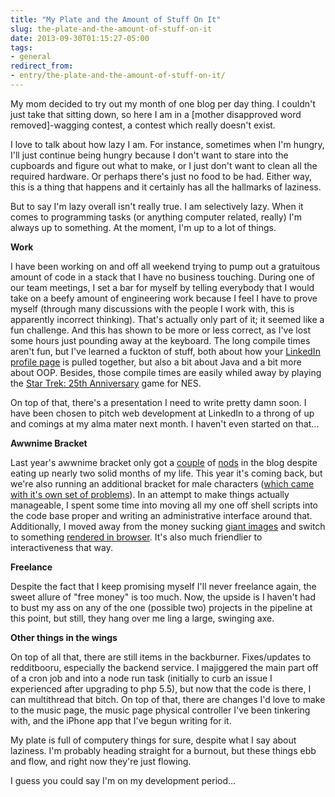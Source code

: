 ```yaml
---
title: "My Plate and the Amount of Stuff On It"
slug: the-plate-and-the-amount-of-stuff-on-it
date: 2013-09-30T01:15:27-05:00
tags:
- general
redirect_from:
- entry/the-plate-and-the-amount-of-stuff-on-it/
---
```

My mom decided to try out my month of one blog per day thing. I couldn't just take that sitting down, so here I am in a [mother disapproved word removed]-wagging contest, a contest which really doesn't exist.

I love to talk about how lazy I am. For instance, sometimes when I'm hungry, I'll just continue being hungry because I don't want to stare into the cupboards and figure out what to make, or I just don't want to clean all the required hardware. Or perhaps there's just no food to be had. Either way, this is a thing that happens and it certainly has all the hallmarks of laziness.

But to say I'm lazy overall isn't really true. I am selectively lazy. When it comes to programming tasks (or anything computer related, really) I'm always up to something. At the moment, I'm up to a lot of things.

**Work**

I have been working on and off all weekend trying to pump out a gratuitous amount of code in a stack that I have no business touching. During one of our team meetings, I set a bar for myself by telling everybody that I would take on a beefy amount of engineering work because I feel I have to prove myself (through many discussions with the people I work with, this is apparently incorrect thinking). That's actually only part of it; it seemed like a fun challenge. And this has shown to be more or less correct, as I've lost some hours just pounding away at the keyboard. The long compile times aren't fun, but I've learned a fuckton of stuff, both about how your [LinkedIn profile page](http://www.linkedin.com/in/conanobrien) is pulled together, but also a bit about Java and a bit more about OOP. Besides, those compile times are easily whiled away by playing the [Star Trek: 25th Anniversary](http://en.wikipedia.org/wiki/Star_Trek:_25th_Anniversary_(NES_video_game)) game for NES.

On top of that, there's a presentation I need to write pretty damn soon. I have been chosen to pitch web development at LinkedIn to a throng of up and comings at my alma mater next month. I haven't even started on that...

**Awwnime Bracket**

Last year's awwnime bracket only got a [couple](http://dxprog.com/entry/weekend-of-productivity/) of [nods](http://dxprog.com/entry/a-cute-world-of-programming-possibilities/) in the blog despite eating up nearly two solid months of my life. This year it's coming back, but we're also running an additional bracket for male characters ([which came with it's own set of problems](http://www.reddit.com/r/awwnime/comments/1n5q2t/2013_boys_bracket_round_1_group_a/)). In an attempt to make things actually manageable, I spent some time into moving all my one off shell scripts into the code base proper and writing an administrative interface around that. Additionally, I moved away from the money sucking [giant images](http://cdn.awwni.me.s3.amazonaws.com/bracket/bracket_round1_groupB.jpg?v7) and switch to something [rendered in browser](http://bracket.awwni.me/2013-boys-bracket/view/). It's also much friendlier to interactiveness that way.

**Freelance**

Despite the fact that I keep promising myself I'll never freelance again, the sweet allure of "free money" is too much. Now, the upside is I haven't had to bust my ass on any of the one (possible two) projects in the pipeline at this point, but still, they hang over me ling a large, swinging axe.

**Other things in the wings**

On top of all that, there are still items in the backburner. Fixes/updates to redditbooru, especially the backend service. I majiggered the main part off of a cron job and into a node run task (initially to curb an issue I experienced after upgrading to php 5.5), but now that the code is there, I can multithread that bitch. On top of that, there are changes I'd love to make to the music page, the music page physical controller I've been tinkering with, and the iPhone app that I've begun writing for it.

My plate is full of computery things for sure, despite what I say about laziness. I'm probably heading straight for a burnout, but these things ebb and flow, and right now they're just flowing.

I guess you could say I'm on my development period...
